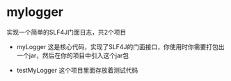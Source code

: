 # mylogger
实现一个简单的SLF4J门面日志，共2个项目

 - myLogger
 这是核心代码，实现了SLF4J的门面接口，你使用时你需要打包出一个jar，然后在你的项目中引入这个jar包
 
 - testMyLogger
 这个项目里面存放着测试代码
